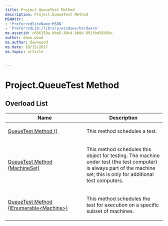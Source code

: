 ```yaml
---
title: Project.QueueTest Method
description: Project.QueueTest Method
MSHAttr:
- 'PreferredSiteName:MSDN'
- 'PreferredLib:/library/windows/hardware'
ms.assetid: c666158a-dbe9-40cd-bb8d-892fbd5845dc
author: dawn.wood
ms.author: dawnwood
ms.date: 10/15/2017
ms.topic: article


---
```


# Project.QueueTest Method


## <span id="Overload_List"></span><span id="overload_list"></span><span id="OVERLOAD_LIST"></span>Overload List


<table>
<colgroup>
<col width="50%" />
<col width="50%" />
</colgroup>
<thead>
<tr class="header">
<th>Name</th>
<th>Description</th>
</tr>
</thead>
<tbody>
<tr class="odd">
<td><p><a href="projectqueuetest-method---.md" data-raw-source="[QueueTest Method ()](projectqueuetest-method---.md)">QueueTest Method ()</a></p></td>
<td><p>This method schedules a test.</p></td>
</tr>
<tr class="even">
<td><p><a href="projectqueuetest-method--machineset-.md" data-raw-source="[QueueTest Method (MachineSet)](projectqueuetest-method--machineset-.md)">QueueTest Method (MachineSet)</a></p></td>
<td><p>This method schedules this object for testing. The machine under test (the test computer) is always part of the machine set; this is only for additional test computers.</p></td>
</tr>
<tr class="odd">
<td><p><a href="project-queuetest-method--ienumerable-machine--.md" data-raw-source="[QueueTest Method (IEnumerable&amp;lt;Machine&amp;gt;)](project-queuetest-method--ienumerable-machine--.md)">QueueTest Method (IEnumerable&lt;Machine&gt;)</a></p></td>
<td><p>This method schedules the test for execution on a specific subset of machines.</p></td>
</tr>
</tbody>
</table>

 

 

 






